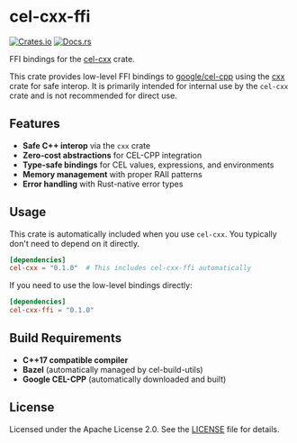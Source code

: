 # cel-cxx-ffi

[![Crates.io](https://img.shields.io/crates/v/cel-cxx-ffi.svg)](https://crates.io/crates/cel-cxx-ffi)
[![Docs.rs](https://docs.rs/cel-cxx-ffi/badge.svg)](https://docs.rs/cel-cxx-ffi)

FFI bindings for the [cel-cxx](https://crates.io/crates/cel-cxx) crate.

This crate provides low-level FFI bindings to [google/cel-cpp](https://github.com/google/cel-cpp) 
using the [cxx](https://crates.io/crates/cxx) crate for safe interop. It is primarily intended 
for internal use by the `cel-cxx` crate and is not recommended for direct use.

## Features

- **Safe C++ interop** via the `cxx` crate
- **Zero-cost abstractions** for CEL-CPP integration
- **Type-safe bindings** for CEL values, expressions, and environments
- **Memory management** with proper RAII patterns
- **Error handling** with Rust-native error types

## Usage

This crate is automatically included when you use `cel-cxx`. You typically don't need to 
depend on it directly.

```toml
[dependencies]
cel-cxx = "0.1.0"  # This includes cel-cxx-ffi automatically
```

If you need to use the low-level bindings directly:

```toml
[dependencies]
cel-cxx-ffi = "0.1.0"
```

## Build Requirements

- **C++17 compatible compiler**
- **Bazel** (automatically managed by cel-build-utils)
- **Google CEL-CPP** (automatically downloaded and built)

## License

Licensed under the Apache License 2.0. See the [LICENSE](../../LICENSE) file for details. 